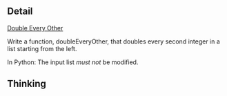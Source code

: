 ## Detail

[Double Every Other](https://www.codewars.com/kata/double-every-other/train/haskell)

Write a function, doubleEveryOther, that doubles every second integer in a list starting from the left.

In Python: The input list *must not* be modified.

## Thinking

